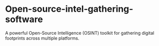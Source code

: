 # Open-source-intel-gathering-software
 A powerful Open-Source Intelligence (OSINT) toolkit for gathering digital footprints across multiple platforms.
